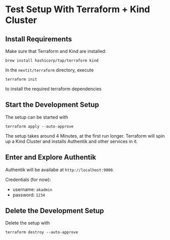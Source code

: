 # Test Setup With Terraform + Kind Cluster

## Install Requirements

Make sure that Terraform and Kind are installed:

```
brew install hashicorp/tap/terraform kind
```

In the `nextit/terraform` directory, execute

```
terraform init
```

to install the required terraform dependencies

## Start the Development Setup

The setup can be started with

```
terraform apply --auto-approve
```

The setup takes around 4 Minutes, at the first run longer.
Terraform will spin up a Kind Cluster and installs Authentik and other services in it.

## Enter and Explore Authentik

Authentik will be availabe at `http://localhost:9000`.

Credentials (for now):

- username: `akadmin`
- password: `1234`

## Delete the Development Setup

Delete the setup with

```
terraform destroy --auto-approve
```
